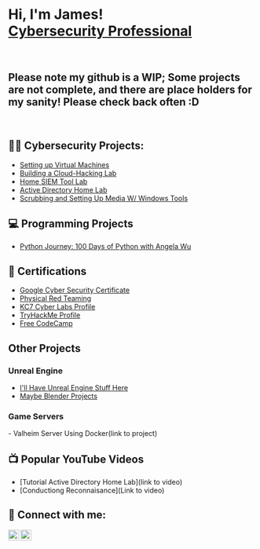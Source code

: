 <h1>Hi, I'm James! <br/><a href="https://www.linkedin.com/in/james-cooper-539261186/">Cybersecurity Professional</a></h1>
<br/>
<h2>Please note my github is a WIP; Some projects are not complete, and there are place holders for my sanity! Please check  back often :D</h2>
<br/>

<h2>👨‍💻 Cybersecurity Projects:</h2>

- [Setting up Virtual Machines](https://github.com/LuiyTheNinja/VirtualMachineTutorial)
- [Building a Cloud-Hacking Lab](https://github.com/LuiyTheNinja/Cloud_Hack_Lab)
- [Home SIEM Tool Lab](https://github.com/LuiyTheNinja/Home_SIEM_Tool/tree/main)
- [Active Directory Home Lab](https://github.com/LuiyTheNinja/ActiveDirectoryLab/blob/main/README.md)
- [Scrubbing and Setting Up Media W/ Windows Tools](https://github.com/LuiyTheNinja/diskpart-usage-windows)

<h2>💻 Programming Projects</h2>

- [Python Journey: 100 Days of Python with Angela Wu](https://github.com/LuiyTheNinja/Python-Journey-100-Days-of-Python-with-Angela-Wu)

<h2>📜 Certifications</h2>

- [Google Cyber Security Certificate](https://imgur.com/a/ccTeuxp)
- [Physical Red Teaming](https://imgur.com/QECL9QL)
- [KC7 Cyber Labs Profile](https://kc7cyber.com/profile/Luiy)
- [TryHackMe Profile](https://tryhackme.com/p/luiytheninja1993)
- [Free CodeCamp](https://www.freecodecamp.org/Luiy)

<h2>  </h2>


<h2> Other Projects</h2>
<h3> Unreal Engine</h3>

- [I'll Have Unreal Engine Stuff Here](link)
- [Maybe Blender Projects]()

<h3> Game Servers</h3>
- Valheim Server Using Docker(link to project)

<h2>📺 Popular YouTube Videos</h2>

- [Tutorial Active Directory Home Lab](link to video)
- [Conductiong Reconnaisance](Link to video)


<h2> 🤳 Connect with me:</h2>

[<img align="left" alt="JamesCooper | LinkedIn" width="22px" src="https://cdn.jsdelivr.net/npm/simple-icons@v3/icons/linkedin.svg" />][linkedin]
[<img align="left" alt="JamesCooper | YouTube" width="22px" src="https://cdn.jsdelivr.net/npm/simple-icons@v3/icons/youtube.svg" />][youtube]

[youtube]: (url_to_youtube)
[linkedin]: https://www.linkedin.com/in/james-cooper-539261186/


<!--
**joshmadakor1/joshmadakor1** is a ✨ _special_ ✨ repository because its `README.md` (this file) appears on your GitHub profile.

Here are some ideas to get you started:

- 🔭 I’m currently working on ...
- 🌱 I’m currently learning ...
- 👯 I’m looking to collaborate on ...
- 🤔 I’m looking for help with ...
- 💬 Ask me about ...
- 📫 How to reach me: ...
- 😄 Pronouns: ...
- ⚡ Fun fact: ...
-->
